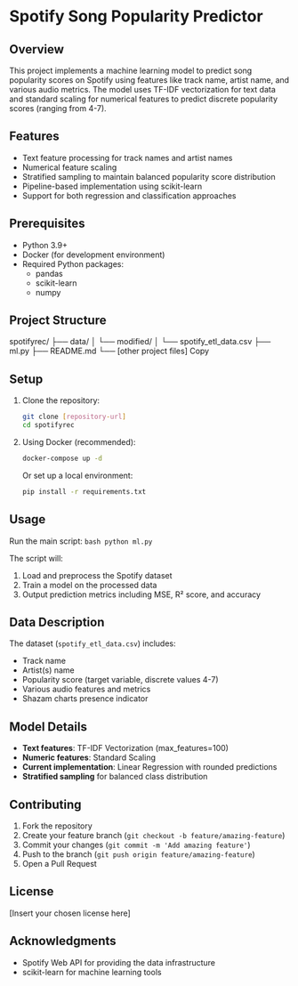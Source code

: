 # Spotify Song Popularity Predictor

## Overview
This project implements a machine learning model to predict song popularity scores on Spotify using features like track name, artist name, and various audio metrics. The model uses TF-IDF vectorization for text data and standard scaling for numerical features to predict discrete popularity scores (ranging from 4-7).

## Features
- Text feature processing for track names and artist names
- Numerical feature scaling
- Stratified sampling to maintain balanced popularity score distribution
- Pipeline-based implementation using scikit-learn
- Support for both regression and classification approaches

## Prerequisites
- Python 3.9+
- Docker (for development environment)
- Required Python packages:
  - pandas
  - scikit-learn
  - numpy

## Project Structure
spotifyrec/
├── data/
│   └── modified/
│       └── spotify_etl_data.csv
├── ml.py
├── README.md
└── [other project files]
Copy

## Setup

1. Clone the repository:
    ```bash
    git clone [repository-url]
    cd spotifyrec
    ```

2. Using Docker (recommended):
    ```bash
    docker-compose up -d
    ```

   Or set up a local environment:
    ```bash
    pip install -r requirements.txt
    ```

## Usage

Run the main script:
    ```bash
    python ml.py
    ```

The script will:
1. Load and preprocess the Spotify dataset
2. Train a model on the processed data
3. Output prediction metrics including MSE, R² score, and accuracy

## Data Description
The dataset (`spotify_etl_data.csv`) includes:

- Track name
- Artist(s) name
- Popularity score (target variable, discrete values 4-7)
- Various audio features and metrics
- Shazam charts presence indicator

## Model Details

- **Text features**: TF-IDF Vectorization (max_features=100)
- **Numeric features**: Standard Scaling
- **Current implementation**: Linear Regression with rounded predictions
- **Stratified sampling** for balanced class distribution

## Contributing

1. Fork the repository
2. Create your feature branch (`git checkout -b feature/amazing-feature`)
3. Commit your changes (`git commit -m 'Add amazing feature'`)
4. Push to the branch (`git push origin feature/amazing-feature`)
5. Open a Pull Request

## License
[Insert your chosen license here]

## Acknowledgments
- Spotify Web API for providing the data infrastructure
- scikit-learn for machine learning tools
